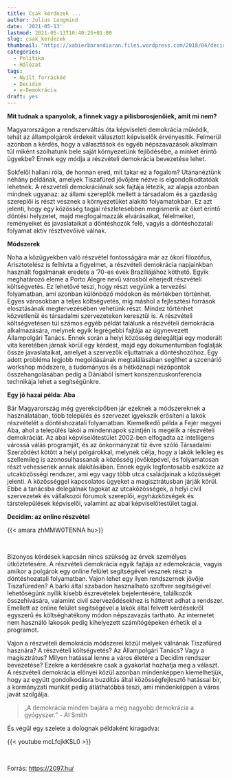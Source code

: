 ```yaml
---
title: Csak kérdezek ...
author: Julius Longmind
date: '2021-05-13'
lastmod: 2021-05-13T10:40:25+01:00
slug: csak_kerdezek
thumbnail: "https://xabierbarandiaran.files.wordpress.com/2018/04/decidim-context.png"
categories:
  - Politika
  - Hálózat
tags:
  - Nyílt forráskód
  - Decidim
  - e-Demokrácia
draft: yes
---
```


**Mit tudnak a spanyolok, a finnek vagy a pilisborosjenőiek, amit mi nem?**

Magyarországon a rendszerváltás óta képviseleti demokrácia működik, tehát az állampolgárok érdekeit választott képviselők érvényesítik. Felmerül azonban a kérdés, hogy a választások és egyéb népszavazások alkalmain túl miként szólhatunk bele saját környezetünk fejlődésébe, a minket érintő ügyekbe? Ennek egy módja a részvételi demokrácia bevezetése lehet.

<!--more-->

Sokfelől hallani róla, de honnan ered, mit takar ez a fogalom? Utánanéztünk néhány példának, amelyek Tiszafüred jövőjére nézve is elgondolkodtatóak lehetnek. A részvételi demokráciának sok fajtája létezik, az alapja azonban mindnek ugyanaz: az állami szereplők mellett a társadalom és a gazdaság szereplői is részt vesznek a környezetüket alakító folyamatokban. Ez azt jelenti, hogy egy közösség tagjai részletesebben megismerik az őket érintő döntési helyzetet, majd megfogalmazzák elvárásaikat, félelmeiket, reményeiket és javaslataikat a döntéshozók felé, vagyis a döntéshozatali folyamat aktív résztvevőivé válnak.

**Módszerek**

Noha a közügyekben való részvétel fontosságára már az ókori filozófus, Arisztotelész is felhívta a figyelmet, a részvételi demokrácia napjainkban használt fogalmának eredete a ’70-es évek Brazíliájához köthető. Egyik meghatározó eleme a Porto Alegre nevű városból elterjedt részvételi költségvetés. Ez lehetővé teszi, hogy részt vegyünk a tervezési folyamatban, ami azonban különböző módokon és mértékben történhet. Egyes városokban a teljes költségvetés,
míg máshol a fejlesztési források elosztásának megtervezésében vehetünk részt. Mindez történhet közvetlenül és társadalmi szervezeteken keresztül is. A részvételi költségvetésen túl számos egyéb példát találunk a részvételi demokrácia alkalmazására, melynek egyik legrégebbi fajtája az úgynevezett Állampolgári Tanács. Ennek során a helyi közösség delegáltjai egy moderált vita keretében járnak körül egy kérdést, majd egy dokumentumban foglalják össze javaslataikat, amelyet a szervezők eljuttatnak a döntéshozóhoz. Egy adott probléma legjobb megoldásának megtalálásában segíthet a szcenárió workshop módszere, a tudományos és a hétköznapi nézőpontok összehangolásában pedig a Dániából ismert konszenzuskonferencia technikája lehet a segítségünkre.

**Egy jó hazai példa: Aba**

Bár Magyarország még gyerekcipőben jár ezeknek a módszereknek a használatában, több település és szervezet igyekszik erősíteni a lakók részvételét a döntéshozatali folyamatban. Kiemelkedő példa a Fejér megyei Aba, ahol a település lakói a mindennapok szintjén is megélik a részvételi demokráciát. Az abai képviselőtestület 2002-ben elfogadta az intelligens várossá válás programját, és az önkormányzat tíz évre szóló Társadalmi Szerződést kötött a helyi polgárokkal,
melynek célja, hogy a lakók lelkileg és szellemileg is azonosulhassanak a közösség jövőképével, és folyamatosan részt vehessenek annak alakításában. Ennek
egyik legfontosabb eszköze az utcaközösségi rendszer, ami egy vagy több utca családjainak a közösségét jelenti. A közösséggel kapcsolatos ügyeket a
magisztrátusban járják körül. Ebbe a tanácsba delegálnak tagokat az utcaközösségek, a helyi civil szervezetek és vállalkozói fórumok szereplői, egyházközségek és társtelepülések képviselői, valamint az abai képviselőtestület tagjai.

**Decidim: az online részvétel**


{{< amara zhMMW0TENNA hu>}}

<br />

Bizonyos kérdések kapcsán nincs szükség az érvek személyes ütköztetésére. A részvételi demokrácia egyik fajtája az edemokrácia, vagyis amikor a polgárok egy online felület segítségével vesznek részt a döntéshozatali folyamatban. Vajon lehet egy ilyen rendszernek jövője Tiszafüreden? A bárki által szabadon használható szoftver segítségével lehetőségünk nyílik kisebb észrevételek bejelentésére, találkozók összehívására, valamint civil szerveződésekhez is hátteret adhat a rendszer. Emellett az online felület segítségével a lakók által felvett kérdésekről egyszerű és költséghatékony módon
népszavazás tartható. Az internetet nem használó lakosok pedig kihelyezett számítógépeken érhetik el a programot.

Vajon a részvételi demokrácia módszerei közül melyek válnának Tiszafüred hasznára? A részvételi költségvetés? Az Állampolgári Tanács? Vagy a magisztrátus? Milyen hatással lenne a város életére a Decidim rendszer bevezetése? Ezekre a kérdésekre csak a gyakorlat hozhatja meg a választ. A részvételi demokrácia előnyei közül azonban mindenképpen kiemelhetjük, hogy az együtt gondolkodásra buzdítás által közösségfejlesztő hatással bír, a kormányzati munkát pedig átláthatóbbá teszi, ami mindenképpen a város javát szolgálja.

>„A demokrácia minden bajára a még nagyobb demokrácia a gyógyszer.” - Al Smith

És végül egy szelete a dolognak példaként kiragadva:

{{< youtube mcLfcjkKSL0 >}}

<br />

Forrás: https://2097.hu/